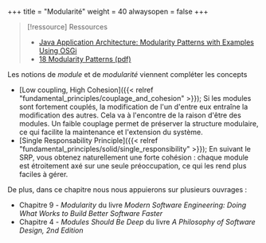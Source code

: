 +++
title = "Modularité"
weight = 40
alwaysopen = false
+++

> [!ressource] Ressources
> - [Java Application Architecture: Modularity Patterns with Examples Using OSGi](https://www.oreilly.com/library/view/java-application-architecture/9780132874779/)
> - [18 Modularity Patterns (pdf)](/pdf/18-modularity-patterns.pdf)

Les notions de _module_ et de _modularité_ viennent compléter les concepts 
- [Low coupling, High Cohesion]({{< relref "fundamental_principles/couplage_and_cohesion" >}}); Si les modules sont fortement couplés, la modification de l'un d'entre eux entraîne la modification des autres. Cela va à l'encontre de la raison d'être des modules. Un faible couplage permet de préserver la structure modulaire, ce qui facilite la maintenance et l'extension du système.
- [Single Responsability Principle]({{< relref "fundamental_principles/solid/single_responsibility" >}}); En suivant le SRP, vous obtenez naturellement une forte cohésion : chaque module est étroitement axé sur une seule préoccupation, ce qui les rend plus faciles à gérer.


De plus, dans ce chapitre nous nous appuierons sur plusieurs ouvrages :
- Chapitre 9 - *Modularity* du livre *Modern Software Engineering: Doing What Works to Build Better Software Faster*
- Chapitre 4 - *Modules Should Be Deep* du livre *A Philosophy of Software Design, 2nd Edition*
